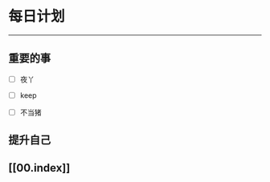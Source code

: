 
# 每日计划
---
## 重要的事

- [ ]    夜丫
- [ ]   keep
- [ ]  不当猪



## 提升自己

  



## [[00.index]]










